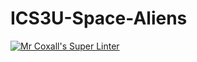 # ICS3U-Space-Aliens
[![Mr Coxall's Super Linter](https://github.com/ICS3U-Programming-Kent-Gatera/ICS3U-Space-Aliens/workflows/Mr%20Coxall's%20Super%20Linter/badge.svg)](https://github.com/ICS3U-Programming-Kent-Gatera/ICS3U-Space-Aliens/actions/)
